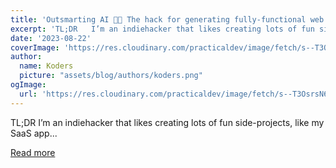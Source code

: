 ```yaml
---
title: 'Outsmarting AI 🤖🧠 The hack for generating fully-functional web apps'
excerpt: 'TL;DR   I’m an indiehacker that likes creating lots of fun side-projects, like my SaaS app...'
date: '2023-08-22'
coverImage: 'https://res.cloudinary.com/practicaldev/image/fetch/s--T3OsrsN6--/c_imagga_scale,f_auto,fl_progressive,h_420,q_66,w_1000/https://dev-to-uploads.s3.amazonaws.com/uploads/articles/80thksmm9gv7hje7acmt.gif'
author:
  name: Koders
  picture: "assets/blog/authors/koders.png"
ogImage:
  url: 'https://res.cloudinary.com/practicaldev/image/fetch/s--T3OsrsN6--/c_imagga_scale,f_auto,fl_progressive,h_420,q_66,w_1000/https://dev-to-uploads.s3.amazonaws.com/uploads/articles/80thksmm9gv7hje7acmt.gif'
---
```


TL;DR   I’m an indiehacker that likes creating lots of fun side-projects, like my SaaS app...

[Read more](https://dev.to/wasp/outsmarting-ai-the-hack-for-generating-fully-functional-web-apps-13ja)
